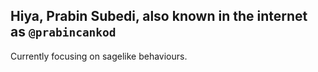 ## Hiya, Prabin Subedi, also known in the internet as `@prabincankod`

Currently focusing on sagelike behaviours.
